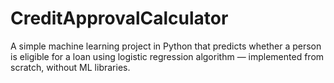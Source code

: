 # CreditApprovalCalculator
A simple machine learning project in Python that predicts whether a person is eligible for a loan using logistic regression algorithm — implemented from scratch, without ML libraries.
